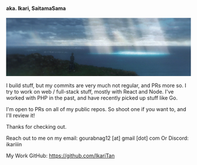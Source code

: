 #### aka. Ikari, SaitamaSama

![banner](https://raw.githubusercontent.com/SaitamaSama/SaitamaSama/master/banner.png)

I build stuff, but my commits are very much not regular, and PRs more so. I try to work on
web / full-stack stuff, mostly with React and Node. I've worked with PHP in the past, and
have recently picked up stuff like Go.

I'm open to PRs on all of my public repos. So shoot one if you want to, and I'll review it!

Thanks for checking out.

Reach out to me on my email: gourabnag12 [at] gmail [dot] com
Or Discord: ikariiin

My Work GitHub: https://github.com/IkariTan

<!--
**SaitamaSama/SaitamaSama** is a ✨ _special_ ✨ repository because its `README.md` (this file) appears on your GitHub profile.

Here are some ideas to get you started:

- 🔭 I’m currently working on ...
- 🌱 I’m currently learning ...
- 👯 I’m looking to collaborate on ...
- 🤔 I’m looking for help with ...
- 💬 Ask me about ...
- 📫 How to reach me: ...
- 😄 Pronouns: ...
- ⚡ Fun fact: ...
-->
